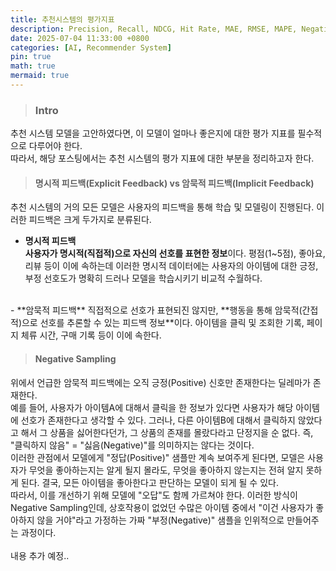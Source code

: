 ```yaml
---
title: 추천시스템의 평가지표
description: Precision, Recall, NDCG, Hit Rate, MAE, RMSE, MAPE, Negative Sampling, Leave-One-Out
date: 2025-07-04 11:33:00 +0800
categories: [AI, Recommender System]
pin: true
math: true
mermaid: true
---
```


> ### **Intro**
추천 시스템 모델을 고안하였다면, 이 모델이 얼마나 좋은지에 대한 평가 지표를 필수적으로 다루어야 한다.   
따라서, 해당 포스팅에서는 추천 시스템의 평가 지표에 대한 부분을 정리하고자 한다.

>#### **명시적 피드백(Explicit Feedback) vs 암묵적 피드백(Implicit Feedback)**
추천 시스템의 거의 모든 모델은 사용자의 피드백을 통해 학습 및 모델링이 진행된다. 이러한 피드백은 크게 두가지로 분류된다.   
- **명시적 피드백**   
**사용자가 명시적(직접적)으로 자신의 선호를 표현한 정보**이다. 평점(1~5점), 좋아요, 리뷰 등이 이에 속하는데 이러한 명시적 데이터에는 사용자의 아이템에 대한 긍정, 부정 선호도가 명확히 드러나 모델을 학습시키기 비교적 수월하다.   
<br>
- **암묵적 피드백**  
직접적으로 선호가 표현되진 않지만, **행동을 통해 암묵적(간접적)으로 선호를 추론할 수 있는 피드백 정보**이다. 아이템을 클릭 및 조회한 기록, 페이지 체류 시간, 구매 기록 등이 이에 속한다. 
<br>

>#### **Negative Sampling**
위에서 언급한 암묵적 피드백에는 오직 긍정(Positive) 신호만 존재한다는 딜레마가 존재한다.   
예를 들어, 사용자가 아이템A에 대해서 클릭을 한 정보가 있다면 사용자가 해당 아이템에 선호가 존재한다고 생각할 수 있다. 그러나, 다른 아이템B에 대해서 클릭하지 않았다고 해서 그 상품을 싫어한다던가, 그 상품의 존재를 몰랐다라고 단정지을 순 없다. 즉, "클릭하지 않음" = "싫음(Negative)"를 의미하지는 않다는 것이다.   
이러한 관점에서 모델에게 "정답(Positive)" 샘플만 계속 보여주게 된다면, 모델은 사용자가 무엇을 좋아하는지는 알게 될지 몰라도, 무엇을 좋아하지 않는지는 전혀 알지 못하게 된다. 결국, 모든 아이템을 좋아한다고 판단하는 모델이 되게 될 수 있다.   
따라서, 이를 개선하기 위해 모델에 "오답"도 함께 가르쳐야 한다. 이러한 방식이 Negative Sampling인데, 상호작용이 없었던 수많은 아이템 중에서 "이건 사용자가 좋아하지 않을 거야"라고 가정하는 가짜 "부정(Negative)" 샘플을 인위적으로 만들어주는 과정이다.   
<br>
내용 추가 예정..
